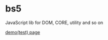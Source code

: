 bs5
===

JavaScript lib for DOM, CORE, utility and so on

[demo(test) page](http://hikamaeng.github.io/bs5/test.html)
